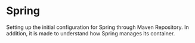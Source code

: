 # Spring
Setting up the initial configuration for Spring through Maven Repository. In addition, it is made to understand how Spring manages its container.
